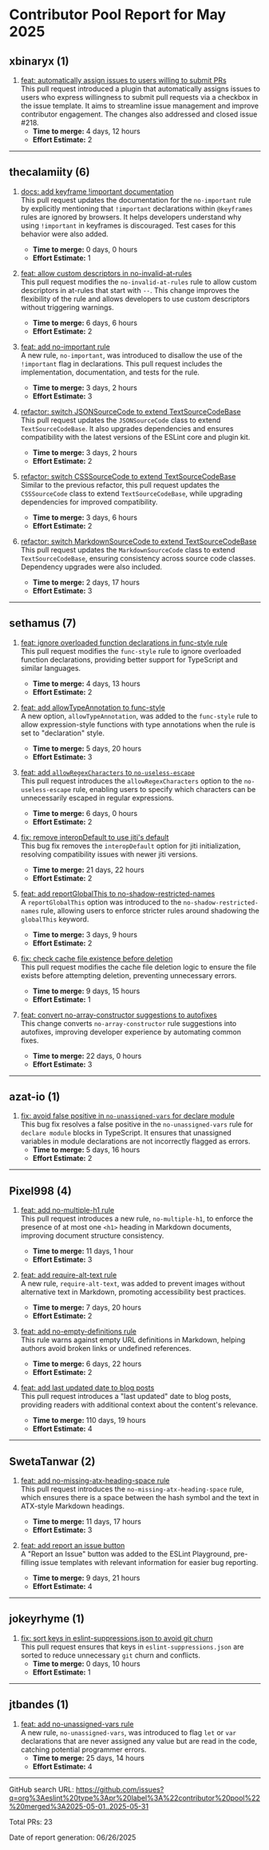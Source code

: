 # Contributor Pool Report for May 2025

## xbinaryx (1)
1. [feat: automatically assign issues to users willing to submit PRs](https://github.com/eslint/eslint-github-bot/pull/219)  
   This pull request introduced a plugin that automatically assigns issues to users who express willingness to submit pull requests via a checkbox in the issue template. It aims to streamline issue management and improve contributor engagement. The changes also addressed and closed issue #218.  
   * **Time to merge:** 4 days, 12 hours  
   * **Effort Estimate:** 2  

---

## thecalamiity (6)
1. [docs: add keyframe !important documentation](https://github.com/eslint/css/pull/150)  
   This pull request updates the documentation for the `no-important` rule by explicitly mentioning that `!important` declarations within `@keyframes` rules are ignored by browsers. It helps developers understand why using `!important` in keyframes is discouraged. Test cases for this behavior were also added.  
   * **Time to merge:** 0 days, 0 hours  
   * **Effort Estimate:** 1  

2. [feat: allow custom descriptors in no-invalid-at-rules](https://github.com/eslint/css/pull/128)  
   This pull request modifies the `no-invalid-at-rules` rule to allow custom descriptors in at-rules that start with `--`. This change improves the flexibility of the rule and allows developers to use custom descriptors without triggering warnings.  
   * **Time to merge:** 6 days, 6 hours  
   * **Effort Estimate:** 2  

3. [feat: add no-important rule](https://github.com/eslint/css/pull/124)  
   A new rule, `no-important`, was introduced to disallow the use of the `!important` flag in declarations. This pull request includes the implementation, documentation, and tests for the rule.  
   * **Time to merge:** 3 days, 2 hours  
   * **Effort Estimate:** 3  

4. [refactor: switch JSONSourceCode to extend TextSourceCodeBase](https://github.com/eslint/json/pull/96)  
   This pull request updates the `JSONSourceCode` class to extend `TextSourceCodeBase`. It also upgrades dependencies and ensures compatibility with the latest versions of the ESLint core and plugin kit.  
   * **Time to merge:** 3 days, 2 hours  
   * **Effort Estimate:** 2  

5. [refactor: switch CSSSourceCode to extend TextSourceCodeBase](https://github.com/eslint/css/pull/122)  
   Similar to the previous refactor, this pull request updates the `CSSSourceCode` class to extend `TextSourceCodeBase`, while upgrading dependencies for improved compatibility.  
   * **Time to merge:** 3 days, 6 hours  
   * **Effort Estimate:** 2  

6. [refactor: switch MarkdownSourceCode to extend TextSourceCodeBase](https://github.com/eslint/markdown/pull/356)  
   This pull request updates the `MarkdownSourceCode` class to extend `TextSourceCodeBase`, ensuring consistency across source code classes. Dependency upgrades were also included.  
   * **Time to merge:** 2 days, 17 hours  
   * **Effort Estimate:** 3  

---

## sethamus (7)
1. [feat: ignore overloaded function declarations in func-style rule](https://github.com/eslint/eslint/pull/19755)  
   This pull request modifies the `func-style` rule to ignore overloaded function declarations, providing better support for TypeScript and similar languages.  
   * **Time to merge:** 4 days, 13 hours  
   * **Effort Estimate:** 2  

2. [feat: add allowTypeAnnotation to func-style](https://github.com/eslint/eslint/pull/19754)  
   A new option, `allowTypeAnnotation`, was added to the `func-style` rule to allow expression-style functions with type annotations when the rule is set to "declaration" style.  
   * **Time to merge:** 5 days, 20 hours  
   * **Effort Estimate:** 3  

3. [feat: add `allowRegexCharacters` to `no-useless-escape`](https://github.com/eslint/eslint/pull/19705)  
   This pull request introduces the `allowRegexCharacters` option to the `no-useless-escape` rule, enabling users to specify which characters can be unnecessarily escaped in regular expressions.  
   * **Time to merge:** 6 days, 0 hours  
   * **Effort Estimate:** 2  

4. [fix: remove interopDefault to use jiti's default](https://github.com/eslint/eslint/pull/19697)  
   This bug fix removes the `interopDefault` option for jiti initialization, resolving compatibility issues with newer jiti versions.  
   * **Time to merge:** 21 days, 22 hours  
   * **Effort Estimate:** 2  

5. [feat: add reportGlobalThis to no-shadow-restricted-names](https://github.com/eslint/eslint/pull/19670)  
   A `reportGlobalThis` option was introduced to the `no-shadow-restricted-names` rule, allowing users to enforce stricter rules around shadowing the `globalThis` keyword.  
   * **Time to merge:** 3 days, 9 hours  
   * **Effort Estimate:** 2  

6. [fix: check cache file existence before deletion](https://github.com/eslint/eslint/pull/19648)  
   This pull request modifies the cache file deletion logic to ensure the file exists before attempting deletion, preventing unnecessary errors.  
   * **Time to merge:** 9 days, 15 hours  
   * **Effort Estimate:** 1  

7. [feat: convert no-array-constructor suggestions to autofixes](https://github.com/eslint/eslint/pull/19621)  
   This change converts `no-array-constructor` rule suggestions into autofixes, improving developer experience by automating common fixes.  
   * **Time to merge:** 22 days, 0 hours  
   * **Effort Estimate:** 3  

---

## azat-io (1)
1. [fix: avoid false positive in `no-unassigned-vars` for declare module](https://github.com/eslint/eslint/pull/19746)  
   This bug fix resolves a false positive in the `no-unassigned-vars` rule for `declare module` blocks in TypeScript. It ensures that unassigned variables in module declarations are not incorrectly flagged as errors.  
   * **Time to merge:** 5 days, 16 hours  
   * **Effort Estimate:** 2  

---

## Pixel998 (4)
1. [feat: add no-multiple-h1 rule](https://github.com/eslint/markdown/pull/377)  
   This pull request introduces a new rule, `no-multiple-h1`, to enforce the presence of at most one `<h1>` heading in Markdown documents, improving document structure consistency.  
   * **Time to merge:** 11 days, 1 hour  
   * **Effort Estimate:** 3  

2. [feat: add require-alt-text rule](https://github.com/eslint/markdown/pull/368)  
   A new rule, `require-alt-text`, was added to prevent images without alternative text in Markdown, promoting accessibility best practices.  
   * **Time to merge:** 7 days, 20 hours  
   * **Effort Estimate:** 2  

3. [feat: add no-empty-definitions rule](https://github.com/eslint/markdown/pull/364)  
   This rule warns against empty URL definitions in Markdown, helping authors avoid broken links or undefined references.  
   * **Time to merge:** 6 days, 22 hours  
   * **Effort Estimate:** 2  

4. [feat: add last updated date to blog posts](https://github.com/eslint/eslint.org/pull/692)  
   This pull request introduces a "last updated" date to blog posts, providing readers with additional context about the content's relevance.  
   * **Time to merge:** 110 days, 19 hours  
   * **Effort Estimate:** 4  

---

## SwetaTanwar (2)
1. [feat: add no-missing-atx-heading-space rule](https://github.com/eslint/markdown/pull/371)  
   This pull request introduces the `no-missing-atx-heading-space` rule, which ensures there is a space between the hash symbol and the text in ATX-style Markdown headings.  
   * **Time to merge:** 11 days, 17 hours  
   * **Effort Estimate:** 3  

2. [feat: add report an issue button](https://github.com/eslint/eslint.org/pull/724)  
   A "Report an Issue" button was added to the ESLint Playground, pre-filling issue templates with relevant information for easier bug reporting.  
   * **Time to merge:** 9 days, 21 hours  
   * **Effort Estimate:** 4  

---

## jokeyrhyme (1)
1. [fix: sort keys in eslint-suppressions.json to avoid git churn](https://github.com/eslint/eslint/pull/19711)  
   This pull request ensures that keys in `eslint-suppressions.json` are sorted to reduce unnecessary `git` churn and conflicts.  
   * **Time to merge:** 0 days, 10 hours  
   * **Effort Estimate:** 1  

---

## jtbandes (1)
1. [feat: add no-unassigned-vars rule](https://github.com/eslint/eslint/pull/19618)  
   A new rule, `no-unassigned-vars`, was introduced to flag `let` or `var` declarations that are never assigned any value but are read in the code, catching potential programmer errors.  
   * **Time to merge:** 25 days, 14 hours  
   * **Effort Estimate:** 4  

---

GitHub search URL: https://github.com/issues?q=org%3Aeslint%20type%3Apr%20label%3A%22contributor%20pool%22%20merged%3A2025-05-01..2025-05-31

Total PRs: 23

Date of report generation: 06/26/2025